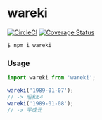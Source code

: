 # wareki

[![CircleCI](https://circleci.com/gh/tohashi/wareki/tree/master.svg?style=svg)](https://circleci.com/gh/tohashi/wareki/tree/master)
[![Coverage Status](https://coveralls.io/repos/github/tohashi/wareki/badge.svg?branch=master)](https://coveralls.io/github/tohashi/wareki?branch=master)

```sh
$ npm i wareki
```

### Usage

```js
import wareki from 'wareki';

wareki('1989-01-07');
// -> 昭和64
wareki('1989-01-08');
// -> 平成元
```

